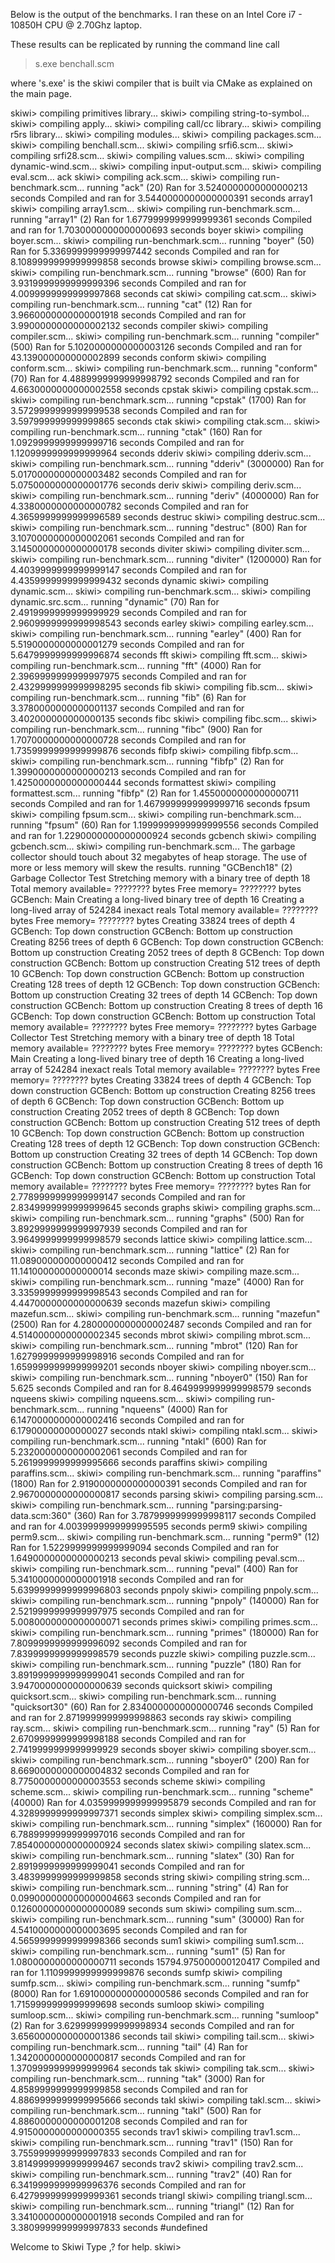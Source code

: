 
Below is the output of the benchmarks.
I ran these on an Intel Core i7 - 10850H CPU @ 2.70Ghz laptop.

These results can be replicated by running the command line call

 > s.exe benchall.scm
  
where 's.exe' is the skiwi compiler that is built via CMake as explained
on the main page.

skiwi> compiling primitives library...
skiwi> compiling string-to-symbol...
skiwi> compiling apply...
skiwi> compiling call/cc library...
skiwi> compiling r5rs library...
skiwi> compiling modules...
skiwi> compiling packages.scm...
skiwi> compiling benchall.scm...
skiwi> compiling srfi6.scm...
skiwi> compiling srfi28.scm...
skiwi> compiling values.scm...
skiwi> compiling dynamic-wind.scm...
skiwi> compiling input-output.scm...
skiwi> compiling eval.scm...
ack
skiwi> compiling ack.scm...
skiwi> compiling run-benchmark.scm...
running "ack" (20)
Ran for 3.5240000000000000213 seconds
Compiled and ran for 3.5440000000000000391 seconds
array1
skiwi> compiling array1.scm...
skiwi> compiling run-benchmark.scm...
running "array1" (2)
Ran for 1.6779999999999999361 seconds
Compiled and ran for 1.7030000000000000693 seconds
boyer
skiwi> compiling boyer.scm...
skiwi> compiling run-benchmark.scm...
running "boyer" (50)
Ran for 5.3369999999999997442 seconds
Compiled and ran for 8.1089999999999999858 seconds
browse
skiwi> compiling browse.scm...
skiwi> compiling run-benchmark.scm...
running "browse" (600)
Ran for 3.9319999999999999396 seconds
Compiled and ran for 4.0099999999999997868 seconds
cat
skiwi> compiling cat.scm...
skiwi> compiling run-benchmark.scm...
running "cat" (12)
Ran for 3.9660000000000001918 seconds
Compiled and ran for 3.9900000000000002132 seconds
compiler
skiwi> compiling compiler.scm...
skiwi> compiling run-benchmark.scm...
running "compiler" (500)
Ran for 5.1020000000000003126 seconds
Compiled and ran for 43.139000000000002899 seconds
conform
skiwi> compiling conform.scm...
skiwi> compiling run-benchmark.scm...
running "conform" (70)
Ran for 4.4889999999999998792 seconds
Compiled and ran for 4.6630000000000002558 seconds
cpstak
skiwi> compiling cpstak.scm...
skiwi> compiling run-benchmark.scm...
running "cpstak" (1700)
Ran for 3.5729999999999999538 seconds
Compiled and ran for 3.597999999999999865 seconds
ctak
skiwi> compiling ctak.scm...
skiwi> compiling run-benchmark.scm...
running "ctak" (160)
Ran for 1.0929999999999999716 seconds
Compiled and ran for 1.1209999999999999964 seconds
dderiv
skiwi> compiling dderiv.scm...
skiwi> compiling run-benchmark.scm...
running "dderiv" (3000000)
Ran for 5.0170000000000003482 seconds
Compiled and ran for 5.0750000000000001776 seconds
deriv
skiwi> compiling deriv.scm...
skiwi> compiling run-benchmark.scm...
running "deriv" (4000000)
Ran for 4.3380000000000000782 seconds
Compiled and ran for 4.3659999999999996589 seconds
destruc
skiwi> compiling destruc.scm...
skiwi> compiling run-benchmark.scm...
running "destruc" (800)
Ran for 3.1070000000000002061 seconds
Compiled and ran for 3.1450000000000000178 seconds
diviter
skiwi> compiling diviter.scm...
skiwi> compiling run-benchmark.scm...
running "diviter" (1200000)
Ran for 4.4039999999999999147 seconds
Compiled and ran for 4.4359999999999999432 seconds
dynamic
skiwi> compiling dynamic.scm...
skiwi> compiling run-benchmark.scm...
skiwi> compiling dynamic.src.scm...
running "dynamic" (70)
Ran for 2.4919999999999999929 seconds
Compiled and ran for 2.9609999999999998543 seconds
earley
skiwi> compiling earley.scm...
skiwi> compiling run-benchmark.scm...
running "earley" (400)
Ran for 5.5190000000000001279 seconds
Compiled and ran for 5.6479999999999996874 seconds
fft
skiwi> compiling fft.scm...
skiwi> compiling run-benchmark.scm...
running "fft" (4000)
Ran for 2.3969999999999997975 seconds
Compiled and ran for 2.4329999999999998295 seconds
fib
skiwi> compiling fib.scm...
skiwi> compiling run-benchmark.scm...
running "fib" (6)
Ran for 3.3780000000000001137 seconds
Compiled and ran for 3.402000000000000135 seconds
fibc
skiwi> compiling fibc.scm...
skiwi> compiling run-benchmark.scm...
running "fibc" (900)
Ran for 1.7070000000000000728 seconds
Compiled and ran for 1.7359999999999999876 seconds
fibfp
skiwi> compiling fibfp.scm...
skiwi> compiling run-benchmark.scm...
running "fibfp" (2)
Ran for 1.3990000000000000213 seconds
Compiled and ran for 1.4250000000000000444 seconds
formattest
skiwi> compiling formattest.scm...
running "fibfp" (2)
Ran for 1.4550000000000000711 seconds
Compiled and ran for 1.4679999999999999716 seconds
fpsum
skiwi> compiling fpsum.scm...
skiwi> compiling run-benchmark.scm...
running "fpsum" (60)
Ran for 1.1999999999999999556 seconds
Compiled and ran for 1.2290000000000000924 seconds
gcbench
skiwi> compiling gcbench.scm...
skiwi> compiling run-benchmark.scm...
The garbage collector should touch about 32 megabytes of heap storage.
The use of more or less memory will skew the results.
running "GCBench18" (2)
Garbage Collector Test
 Stretching memory with a binary tree of depth 18
 Total memory available= ???????? bytes  Free memory= ???????? bytes
GCBench: Main
 Creating a long-lived binary tree of depth 16
 Creating a long-lived array of 524284 inexact reals
 Total memory available= ???????? bytes  Free memory= ???????? bytes
Creating 33824 trees of depth 4
GCBench: Top down construction
GCBench: Bottom up construction
Creating 8256 trees of depth 6
GCBench: Top down construction
GCBench: Bottom up construction
Creating 2052 trees of depth 8
GCBench: Top down construction
GCBench: Bottom up construction
Creating 512 trees of depth 10
GCBench: Top down construction
GCBench: Bottom up construction
Creating 128 trees of depth 12
GCBench: Top down construction
GCBench: Bottom up construction
Creating 32 trees of depth 14
GCBench: Top down construction
GCBench: Bottom up construction
Creating 8 trees of depth 16
GCBench: Top down construction
GCBench: Bottom up construction
 Total memory available= ???????? bytes  Free memory= ???????? bytes
Garbage Collector Test
 Stretching memory with a binary tree of depth 18
 Total memory available= ???????? bytes  Free memory= ???????? bytes
GCBench: Main
 Creating a long-lived binary tree of depth 16
 Creating a long-lived array of 524284 inexact reals
 Total memory available= ???????? bytes  Free memory= ???????? bytes
Creating 33824 trees of depth 4
GCBench: Top down construction
GCBench: Bottom up construction
Creating 8256 trees of depth 6
GCBench: Top down construction
GCBench: Bottom up construction
Creating 2052 trees of depth 8
GCBench: Top down construction
GCBench: Bottom up construction
Creating 512 trees of depth 10
GCBench: Top down construction
GCBench: Bottom up construction
Creating 128 trees of depth 12
GCBench: Top down construction
GCBench: Bottom up construction
Creating 32 trees of depth 14
GCBench: Top down construction
GCBench: Bottom up construction
Creating 8 trees of depth 16
GCBench: Top down construction
GCBench: Bottom up construction
 Total memory available= ???????? bytes  Free memory= ???????? bytes
Ran for 2.7789999999999999147 seconds
Compiled and ran for 2.8349999999999999645 seconds
graphs
skiwi> compiling graphs.scm...
skiwi> compiling run-benchmark.scm...
running "graphs" (500)
Ran for 3.8929999999999997939 seconds
Compiled and ran for 3.9649999999999998579 seconds
lattice
skiwi> compiling lattice.scm...
skiwi> compiling run-benchmark.scm...
running "lattice" (2)
Ran for 11.089000000000000412 seconds
Compiled and ran for 11.141000000000000014 seconds
maze
skiwi> compiling maze.scm...
skiwi> compiling run-benchmark.scm...
running "maze" (4000)
Ran for 3.3359999999999998543 seconds
Compiled and ran for 4.4470000000000000639 seconds
mazefun
skiwi> compiling mazefun.scm...
skiwi> compiling run-benchmark.scm...
running "mazefun" (2500)
Ran for 4.2800000000000002487 seconds
Compiled and ran for 4.5140000000000002345 seconds
mbrot
skiwi> compiling mbrot.scm...
skiwi> compiling run-benchmark.scm...
running "mbrot" (120)
Ran for 1.6279999999999998916 seconds
Compiled and ran for 1.6599999999999999201 seconds
nboyer
skiwi> compiling nboyer.scm...
skiwi> compiling run-benchmark.scm...
running "nboyer0" (150)
Ran for 5.625 seconds
Compiled and ran for 8.4649999999999998579 seconds
nqueens
skiwi> compiling nqueens.scm...
skiwi> compiling run-benchmark.scm...
running "nqueens" (4000)
Ran for 6.1470000000000002416 seconds
Compiled and ran for 6.17900000000000027 seconds
ntakl
skiwi> compiling ntakl.scm...
skiwi> compiling run-benchmark.scm...
running "ntakl" (600)
Ran for 5.2320000000000002061 seconds
Compiled and ran for 5.2619999999999995666 seconds
paraffins
skiwi> compiling paraffins.scm...
skiwi> compiling run-benchmark.scm...
running "paraffins" (1800)
Ran for 2.9190000000000000391 seconds
Compiled and ran for 2.9670000000000000817 seconds
parsing
skiwi> compiling parsing.scm...
skiwi> compiling run-benchmark.scm...
running "parsing:parsing-data.scm:360" (360)
Ran for 3.7879999999999998117 seconds
Compiled and ran for 4.0039999999999995595 seconds
perm9
skiwi> compiling perm9.scm...
skiwi> compiling run-benchmark.scm...
running "perm9" (12)
Ran for 1.5229999999999999094 seconds
Compiled and ran for 1.6490000000000000213 seconds
peval
skiwi> compiling peval.scm...
skiwi> compiling run-benchmark.scm...
running "peval" (400)
Ran for 5.3410000000000001918 seconds
Compiled and ran for 5.6399999999999996803 seconds
pnpoly
skiwi> compiling pnpoly.scm...
skiwi> compiling run-benchmark.scm...
running "pnpoly" (140000)
Ran for 2.5219999999999997975 seconds
Compiled and ran for 5.0080000000000000071 seconds
primes
skiwi> compiling primes.scm...
skiwi> compiling run-benchmark.scm...
running "primes" (180000)
Ran for 7.8099999999999996092 seconds
Compiled and ran for 7.8399999999999998579 seconds
puzzle
skiwi> compiling puzzle.scm...
skiwi> compiling run-benchmark.scm...
running "puzzle" (180)
Ran for 3.8919999999999999041 seconds
Compiled and ran for 3.9470000000000000639 seconds
quicksort
skiwi> compiling quicksort.scm...
skiwi> compiling run-benchmark.scm...
running "quicksort30" (60)
Ran for 2.8340000000000000746 seconds
Compiled and ran for 2.8719999999999998863 seconds
ray
skiwi> compiling ray.scm...
skiwi> compiling run-benchmark.scm...
running "ray" (5)
Ran for 2.6709999999999998188 seconds
Compiled and ran for 2.7419999999999999929 seconds
sboyer
skiwi> compiling sboyer.scm...
skiwi> compiling run-benchmark.scm...
running "sboyer0" (200)
Ran for 8.6690000000000004832 seconds
Compiled and ran for 8.7750000000000003553 seconds
scheme
skiwi> compiling scheme.scm...
skiwi> compiling run-benchmark.scm...
running "scheme" (40000)
Ran for 4.0359999999999995879 seconds
Compiled and ran for 4.3289999999999997371 seconds
simplex
skiwi> compiling simplex.scm...
skiwi> compiling run-benchmark.scm...
running "simplex" (160000)
Ran for 6.7889999999999997016 seconds
Compiled and ran for 7.8540000000000000924 seconds
slatex
skiwi> compiling slatex.scm...
skiwi> compiling run-benchmark.scm...
running "slatex" (30)
Ran for 2.8919999999999999041 seconds
Compiled and ran for 3.4839999999999999858 seconds
string
skiwi> compiling string.scm...
skiwi> compiling run-benchmark.scm...
running "string" (4)
Ran for 0.099000000000000004663 seconds
Compiled and ran for 0.12600000000000000089 seconds
sum
skiwi> compiling sum.scm...
skiwi> compiling run-benchmark.scm...
running "sum" (30000)
Ran for 4.5410000000000003695 seconds
Compiled and ran for 4.5659999999999998366 seconds
sum1
skiwi> compiling sum1.scm...
skiwi> compiling run-benchmark.scm...
running "sum1" (5)
Ran for 1.0800000000000000711 seconds
15794.975000000120417
Compiled and ran for 1.1109999999999999876 seconds
sumfp
skiwi> compiling sumfp.scm...
skiwi> compiling run-benchmark.scm...
running "sumfp" (8000)
Ran for 1.6910000000000000586 seconds
Compiled and ran for 1.7159999999999999698 seconds
sumloop
skiwi> compiling sumloop.scm...
skiwi> compiling run-benchmark.scm...
running "sumloop" (2)
Ran for 3.6299999999999998934 seconds
Compiled and ran for 3.6560000000000001386 seconds
tail
skiwi> compiling tail.scm...
skiwi> compiling run-benchmark.scm...
running "tail" (4)
Ran for 1.3420000000000000817 seconds
Compiled and ran for 1.3709999999999999964 seconds
tak
skiwi> compiling tak.scm...
skiwi> compiling run-benchmark.scm...
running "tak" (3000)
Ran for 4.8589999999999999858 seconds
Compiled and ran for 4.8869999999999995666 seconds
takl
skiwi> compiling takl.scm...
skiwi> compiling run-benchmark.scm...
running "takl" (500)
Ran for 4.8860000000000001208 seconds
Compiled and ran for 4.9150000000000000355 seconds
trav1
skiwi> compiling trav1.scm...
skiwi> compiling run-benchmark.scm...
running "trav1" (150)
Ran for 3.7559999999999997833 seconds
Compiled and ran for 3.8149999999999999467 seconds
trav2
skiwi> compiling trav2.scm...
skiwi> compiling run-benchmark.scm...
running "trav2" (40)
Ran for 6.3419999999999996376 seconds
Compiled and ran for 6.4279999999999999361 seconds
triangl
skiwi> compiling triangl.scm...
skiwi> compiling run-benchmark.scm...
running "triangl" (12)
Ran for 3.3410000000000001918 seconds
Compiled and ran for 3.3809999999999997833 seconds
#undefined

Welcome to Skiwi
Type ,? for help.
skiwi>